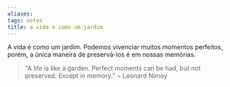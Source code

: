 ```yaml
---
aliases: 
tags: notes
title: a vida é como um jardim
---
```


A vida é como um jardim. Podemos vivenciar muitos momentos perfeitos, porém, a única maneira de preservá-los é em nossas memórias.

>"A life is like a garden. Perfect moments can be had, but not preserved. Except in memory."
> ~ Leonard Nimoy

